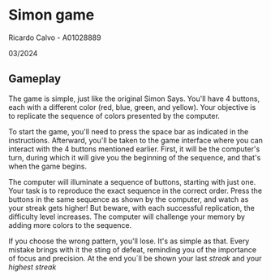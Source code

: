 # Simon game

Ricardo Calvo - A01028889

03/2024

## Gameplay

The game is simple, just like the original Simon Says. You'll have 4 buttons, each with a different color (red, blue, green, and yellow). Your objective is to replicate the sequence of colors presented by the computer.

To start the game, you'll need to press the space bar as indicated in the instructions. Afterward, you'll be taken to the game interface where you can interact with the 4 buttons mentioned earlier. First, it will be the computer's turn, during which it will give you the beginning of the sequence, and that's when the game begins.

The computer will illuminate a sequence of buttons, starting with just one. Your task is to reproduce the exact sequence in the correct order. Press the buttons in the same sequence as shown by the computer, and watch as your streak gets higher! But beware, with each successful replication, the difficulty level increases. The computer will challenge your memory by adding more colors to the sequence.

If you choose the wrong pattern, you'll lose. It's as simple as that. Every mistake brings with it the sting of defeat, reminding you of the importance of focus and precision. At the end you´ll be shown your last _streak_ and your _highest streak_
